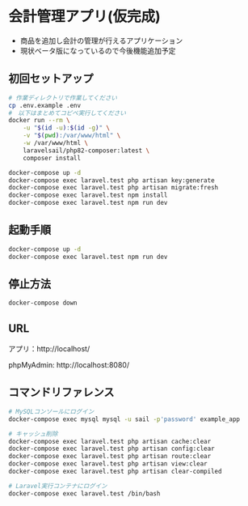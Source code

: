 # 会計管理アプリ(仮完成)
- 商品を追加し会計の管理が行えるアプリケーション
- 現状ベータ版になっているので今後機能追加予定

## 初回セットアップ

```sh
# 作業ディレクトリで作業してください
cp .env.example .env
#　以下はまとめてコピペ実行してください
docker run --rm \
    -u "$(id -u):$(id -g)" \
    -v "$(pwd):/var/www/html" \
    -w /var/www/html \
    laravelsail/php82-composer:latest \
    composer install

docker-compose up -d
docker-compose exec laravel.test php artisan key:generate
docker-compose exec laravel.test php artisan migrate:fresh
docker-compose exec laravel.test npm install
docker-compose exec laravel.test npm run dev
```

## 起動手順

```sh
docker-compose up -d
docker-compose exec laravel.test npm run dev
```

## 停止方法

```sh
docker-compose down
```

## URL
アプリ：http://localhost/

phpMyAdmin: http://localhost:8080/

## コマンドリファレンス

```sh
# MySQLコンソールにログイン
docker-compose exec mysql mysql -u sail -p'password' example_app

# キャッシュ削除
docker-compose exec laravel.test php artisan cache:clear
docker-compose exec laravel.test php artisan config:clear
docker-compose exec laravel.test php artisan route:clear
docker-compose exec laravel.test php artisan view:clear
docker-compose exec laravel.test php artisan clear-compiled

# Laravel実行コンテナにログイン
docker-compose exec laravel.test /bin/bash
